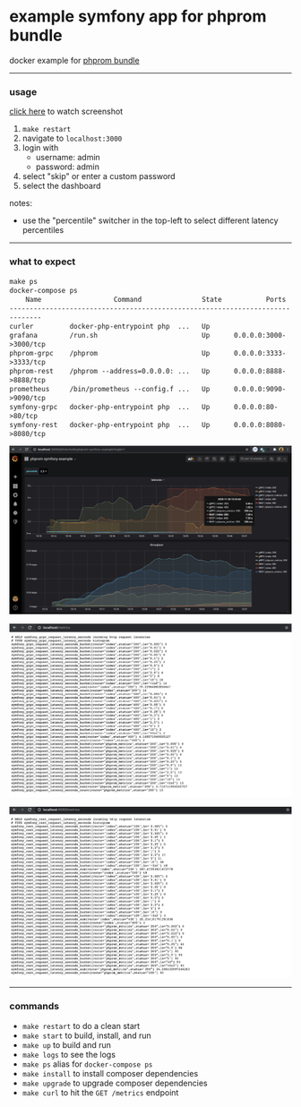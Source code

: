# example symfony app for phprom bundle
docker example for [phprom bundle](https://github.com/chaseisabelle/phprom-bundle)

---    
### usage

[click here](example.mov) to watch screenshot

1. `make restart` 
1. navigate to `localhost:3000`
2. login with
    - username: admin
    - password: admin
3. select "skip" or enter a custom password
4. select the dashboard

notes:
- use the "percentile" switcher in the top-left to select different latency percentiles

---
### what to expect

```
make ps
docker-compose ps
    Name                  Command               State           Ports
------------------------------------------------------------------------------
curler         docker-php-entrypoint php  ...   Up
grafana        /run.sh                          Up      0.0.0.0:3000->3000/tcp
phprom-grpc    /phprom                          Up      0.0.0.0:3333->3333/tcp
phprom-rest    /phprom --address=0.0.0.0: ...   Up      0.0.0.0:8888->8888/tcp
prometheus     /bin/prometheus --config.f ...   Up      0.0.0.0:9090->9090/tcp
symfony-grpc   docker-php-entrypoint php  ...   Up      0.0.0.0:80->80/tcp
symfony-rest   docker-php-entrypoint php  ...   Up      0.0.0.0:8080->8080/tcp
```

![screenshot](grafana.jpg)

![screenshot](grpc-metrics.jpg)

![screenshot](rest-metrics.jpg)

---
### commands

- `make restart` to do a clean start
- `make start` to build, install, and run
- `make up` to build and run
- `make logs` to see the logs
- `make ps` alias for `docker-compose ps`
- `make install` to install composer dependencies
- `make upgrade` to upgrade composer dependencies
- `make curl` to hit the `GET /metrics` endpoint
